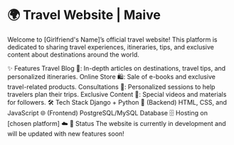 # 🌍 Travel Website | Maive
Welcome to [Girlfriend's Name]’s official travel website! This platform is dedicated to sharing travel experiences, itineraries, tips, and exclusive content about destinations around the world.

✨ Features
Travel Blog 📝: In-depth articles on destinations, travel tips, and personalized itineraries.
Online Store 🛍️: Sale of e-books and exclusive travel-related products.
Consultations 📅: Personalized sessions to help travelers plan their trips.
Exclusive Content 🎥: Special videos and materials for followers.
🛠️ Tech Stack
Django + Python 🐍 (Backend)
HTML, CSS, and JavaScript 🌐 (Frontend)
PostgreSQL/MySQL Database 🗄️
Hosting on [chosen platform] ☁️
🚀 Status
The website is currently in development and will be updated with new features soon!
